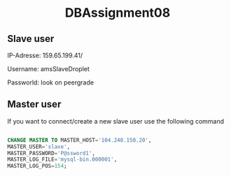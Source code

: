 <h1 align="center">DBAssignment08</h1>

<h2>Slave user</h2>
 <p>IP-Adresse: 159.65.199.41/<p>
 <p>Username: amsSlaveDroplet</p>
  <p>Passworld: look on peergrade</p>
 
 <h2>Master user</h2>
 
 
 
 <p>If you want to connect/create a new slave user use the following command</p>
 
```sql

CHANGE MASTER TO MASTER_HOST='104.248.150.20',
MASTER_USER='slave',
MASTER_PASSWORD='P@ssword1',
MASTER_LOG_FILE='mysql-bin.000001',
MASTER_LOG_POS=154;

```
